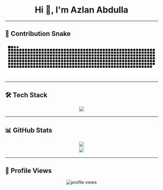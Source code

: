 <h1 align="center">Hi 👋, I'm Azlan Abdulla</h1>

---

## 🐍 Contribution Snake
<p align="center">
  <img src="https://raw.githubusercontent.com/Platane/snk/output/github-contribution-grid-snake-dark.svg" alt="Contribution Snake" />
</p>

---

## 🛠 Tech Stack
<p align="center">
  <img src="https://skillicons.dev/icons?i=python,c,java,react,nodejs,html,css,js,mysql,mongodb,rabbitmq,expressjs,tailwindcss,github,vscode" />
</p>

---

## 📊 GitHub Stats
<p align="center">
  <img src="https://github-readme-stats.vercel.app/api?username=azlanabdulla&show_icons=true&theme=tokyonight" />
  <br/>
  <img src="https://github-readme-streak-stats.herokuapp.com/?user=azlanabdulla&theme=tokyonight" />
</p>

---
## 👀 Profile Views
<p align="center">
  <img src="https://komarev.com/ghpvc/?username=azlanabdulla&label=Profile%20Views&color=blueviolet&style=flat" alt="profile views" />
</p>
